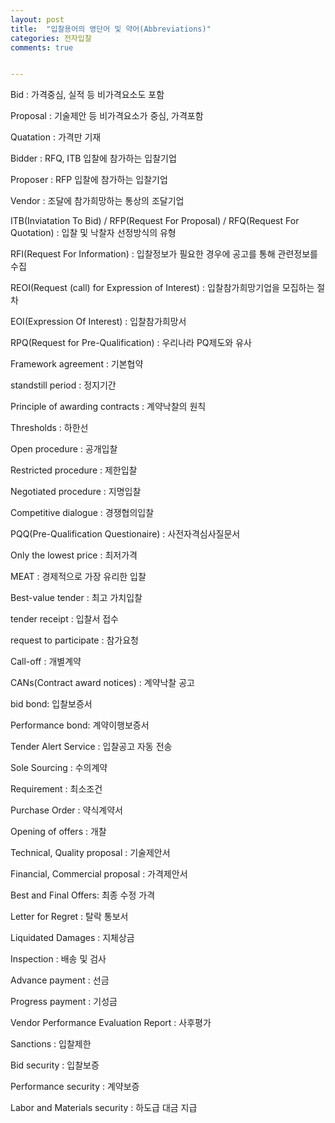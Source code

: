 ```yaml
---
layout: post
title:  "입찰용어의 영단어 및 약어(Abbreviations)"
categories: 전자입찰
comments: true


---
```






Bid : 가격중심, 실적 등 비가격요소도 포함

Proposal : 기술제안 등 비가격요소가 중심, 가격포함

Quatation : 가격만 기재

Bidder : RFQ, ITB 입찰에 참가하는 입찰기업

Proposer : RFP 입찰에 참가하는 입찰기업

Vendor : 조달에 참가희망하는 통상의 조달기업

ITB(Inviatation To Bid) / RFP(Request For Proposal) / RFQ(Request For Quotation) : 입찰 및 낙찰자 선정방식의 유형

RFI(Request For Information) : 입찰정보가 필요한 경우에 공고를 통해 관련정보를 수집

REOI(Request (call) for Expression of Interest) : 입찰참가희망기업을 모집하는 절차

EOI(Expression Of Interest) : 입찰참가희망서

RPQ(Request for Pre-Qualification) : 우리나라 PQ제도와 유사

Framework agreement : 기본협약

standstill period : 정지기간

Principle of awarding contracts : 계약낙찰의 원칙

Thresholds : 하한선

Open procedure :  공개입찰

Restricted procedure : 제한입찰

Negotiated procedure : 지명입찰

Competitive dialogue : 경쟁협의입찰

PQQ(Pre-Qualification Questionaire) :  사전자격심사질문서

Only the lowest price : 최저가격

MEAT : 경제적으로 가장 유리한 입찰

Best-value tender : 최고 가치입찰

tender receipt : 입찰서 접수

request to participate : 참가요청

Call-off : 개별계약

CANs(Contract award notices) : 계약낙찰 공고

bid bond: 입찰보증서

Performance bond: 계약이행보증서

Tender Alert Service : 입찰공고 자동 전송

Sole Sourcing :  수의계약

Requirement : 최소조건

Purchase Order : 약식계약서

Opening of offers : 개찰

Technical, Quality proposal : 기술제안서

Financial, Commercial proposal : 가격제안서

Best and Final Offers: 최종 수정 가격

Letter for Regret : 탈락 통보서

Liquidated Damages : 지체상금

Inspection : 배송 및 검사

Advance payment : 선금

Progress payment :  기성금

Vendor Performance Evaluation Report : 사후평가

Sanctions : 입찰제한

Bid security : 입찰보증

Performance security : 계약보증

Labor and Materials security : 하도급 대금 지급